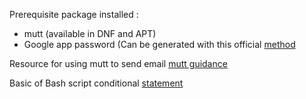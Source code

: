 Prerequisite package installed :
- mutt (available in DNF and APT)
- Google app password (Can be generated with this official [method](https://knowledge.workspace.google.com/kb/how-to-create-app-passwords-000009237)

Resource for using mutt to send email [mutt guidance](https://dev.to/stephenwhitmore/automatically-send-emails-using-google-smtp-with-3-easy-steps-3l9)

Basic of Bash script conditional [statement](https://www.geeksforgeeks.org/bash-scripting-if-statement/)
